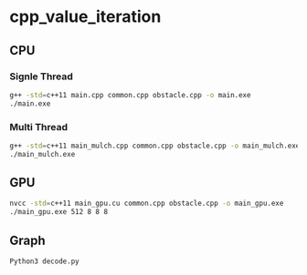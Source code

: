 # cpp_value_iteration

## CPU

### Signle Thread

```bash
g++ -std=c++11 main.cpp common.cpp obstacle.cpp -o main.exe
./main.exe
```

### Multi Thread

```bash
g++ -std=c++11 main_mulch.cpp common.cpp obstacle.cpp -o main_mulch.exe
./main_mulch.exe
```

## GPU

```bash
nvcc -std=c++11 main_gpu.cu common.cpp obstacle.cpp -o main_gpu.exe
./main_gpu.exe 512 8 8 8
```

## Graph

```bash
Python3 decode.py
```
